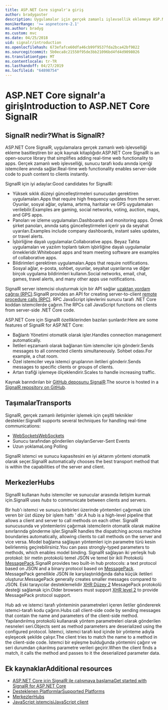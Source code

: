 ```yaml
---
title: ASP.NET Core signalr'a giriş
author: bradygaster
description: Uygulamalar için gerçek zamanlı işlevsellik eklemeye ASP.NET Core SignalR kitaplığı nasıl kolaylaştırdığını öğrenin.
monikerRange: '>= aspnetcore-2.1'
ms.author: bradyg
ms.custom: mvc
ms.date: 04/25/2018
uid: signalr/introduction
ms.openlocfilehash: 673efafce60dfa46cb99f9537fda2bca42bf9822
ms.sourcegitcommit: 5b0eca8c21550f95de3bb21096bd4fd4d9098026
ms.translationtype: MT
ms.contentlocale: tr-TR
ms.lasthandoff: 04/27/2019
ms.locfileid: "64898754"
---
```

# <a name="introduction-to-aspnet-core-signalr"></a><span data-ttu-id="dfbfa-103">ASP.NET Core signalr'a giriş</span><span class="sxs-lookup"><span data-stu-id="dfbfa-103">Introduction to ASP.NET Core SignalR</span></span>

## <a name="what-is-signalr"></a><span data-ttu-id="dfbfa-104">SignalR nedir?</span><span class="sxs-lookup"><span data-stu-id="dfbfa-104">What is SignalR?</span></span>

<span data-ttu-id="dfbfa-105">ASP.NET Core SignalR, uygulamalara gerçek zamanlı web işlevselliği ekleme basitleştiren bir açık kaynak kitaplığıdır.</span><span class="sxs-lookup"><span data-stu-id="dfbfa-105">ASP.NET Core SignalR is an open-source library that simplifies adding real-time web functionality to apps.</span></span> <span data-ttu-id="dfbfa-106">Gerçek zamanlı web işlevselliği, sunucu tarafı kodu anında içeriği istemcilere anında sağlar.</span><span class="sxs-lookup"><span data-stu-id="dfbfa-106">Real-time web functionality enables server-side code to push content to clients instantly.</span></span>

<span data-ttu-id="dfbfa-107">SignalR için iyi adaylar:</span><span class="sxs-lookup"><span data-stu-id="dfbfa-107">Good candidates for SignalR:</span></span>

* <span data-ttu-id="dfbfa-108">Yüksek sıklık düzeyi güncelleştirmeleri sunucudan gerektiren uygulamaları.</span><span class="sxs-lookup"><span data-stu-id="dfbfa-108">Apps that require high frequency updates from the server.</span></span> <span data-ttu-id="dfbfa-109">Oyunlar, sosyal ağlar, oylama, artırma, haritalar ve GPS uygulamaları verilebilir.</span><span class="sxs-lookup"><span data-stu-id="dfbfa-109">Examples are gaming, social networks, voting, auction, maps, and GPS apps.</span></span>
* <span data-ttu-id="dfbfa-110">Panoları ve izleme uygulamaları.</span><span class="sxs-lookup"><span data-stu-id="dfbfa-110">Dashboards and monitoring apps.</span></span> <span data-ttu-id="dfbfa-111">Örnek şirket panoları, anında satış güncelleştirmeleri içerir ya da seyahat uyarıları.</span><span class="sxs-lookup"><span data-stu-id="dfbfa-111">Examples include company dashboards, instant sales updates, or travel alerts.</span></span>
* <span data-ttu-id="dfbfa-112">İşbirliğine dayalı uygulamalar.</span><span class="sxs-lookup"><span data-stu-id="dfbfa-112">Collaborative apps.</span></span> <span data-ttu-id="dfbfa-113">Beyaz Tahta uygulamaları ve yazılım toplantı takım işbirliğine dayalı uygulamalar örnekleridir.</span><span class="sxs-lookup"><span data-stu-id="dfbfa-113">Whiteboard apps and team meeting software are examples of collaborative apps.</span></span>
* <span data-ttu-id="dfbfa-114">Bildirimleri gerektiren uygulamaları.</span><span class="sxs-lookup"><span data-stu-id="dfbfa-114">Apps that require notifications.</span></span> <span data-ttu-id="dfbfa-115">Sosyal ağlar, e-posta, sohbet, oyunlar, seyahat uyarılarına ve diğer birçok uygulama bildirimleri kullanın.</span><span class="sxs-lookup"><span data-stu-id="dfbfa-115">Social networks, email, chat, games, travel alerts, and many other apps use notifications.</span></span>

<span data-ttu-id="dfbfa-116">SignalR server istemcisi oluşturmak için bir API sağlar [uzaktan yordam çağrısı (RPC)](https://wikipedia.org/wiki/Remote_procedure_call).</span><span class="sxs-lookup"><span data-stu-id="dfbfa-116">SignalR provides an API for creating server-to-client [remote procedure calls (RPC)](https://wikipedia.org/wiki/Remote_procedure_call).</span></span> <span data-ttu-id="dfbfa-117">RPC JavaScript işlevlerini sunucu tarafı .NET Core koddan istemcilerde çağırın.</span><span class="sxs-lookup"><span data-stu-id="dfbfa-117">The RPCs call JavaScript functions on clients from server-side .NET Core code.</span></span>

<span data-ttu-id="dfbfa-118">ASP.NET Core için SignalR özelliklerinden bazıları şunlardır:</span><span class="sxs-lookup"><span data-stu-id="dfbfa-118">Here are some features of SignalR for ASP.NET Core:</span></span>

* <span data-ttu-id="dfbfa-119">Bağlantı Yönetimi otomatik olarak işler.</span><span class="sxs-lookup"><span data-stu-id="dfbfa-119">Handles connection management automatically.</span></span>
* <span data-ttu-id="dfbfa-120">İletileri eşzamanlı olarak bağlanan tüm istemciler için gönderir.</span><span class="sxs-lookup"><span data-stu-id="dfbfa-120">Sends messages to all connected clients simultaneously.</span></span> <span data-ttu-id="dfbfa-121">Sohbet odası.</span><span class="sxs-lookup"><span data-stu-id="dfbfa-121">For example, a chat room.</span></span>
* <span data-ttu-id="dfbfa-122">Özel istemciler veya istemci gruplarının iletileri gönderir.</span><span class="sxs-lookup"><span data-stu-id="dfbfa-122">Sends messages to specific clients or groups of clients.</span></span>
* <span data-ttu-id="dfbfa-123">Artan trafiği işlemeye ölçeklendirir.</span><span class="sxs-lookup"><span data-stu-id="dfbfa-123">Scales to handle increasing traffic.</span></span>

<span data-ttu-id="dfbfa-124">Kaynak barındırılan bir [GitHub deposunu SignalR](https://github.com/aspnet/AspNetCore/tree/master/src/SignalR).</span><span class="sxs-lookup"><span data-stu-id="dfbfa-124">The source is hosted in a [SignalR repository on GitHub](https://github.com/aspnet/AspNetCore/tree/master/src/SignalR).</span></span>

## <a name="transports"></a><span data-ttu-id="dfbfa-125">Taşımalar</span><span class="sxs-lookup"><span data-stu-id="dfbfa-125">Transports</span></span>

<span data-ttu-id="dfbfa-126">SignalR, gerçek zamanlı iletişimler işlemek için çeşitli teknikler destekler:</span><span class="sxs-lookup"><span data-stu-id="dfbfa-126">SignalR supports several techniques for handling real-time communications:</span></span>

* [<span data-ttu-id="dfbfa-127">WebSockets</span><span class="sxs-lookup"><span data-stu-id="dfbfa-127">WebSockets</span></span>](https://tools.ietf.org/html/rfc7118)
* <span data-ttu-id="dfbfa-128">Sunucu tarafından gönderilen olayları</span><span class="sxs-lookup"><span data-stu-id="dfbfa-128">Server-Sent Events</span></span>
* <span data-ttu-id="dfbfa-129">Uzun yoklama</span><span class="sxs-lookup"><span data-stu-id="dfbfa-129">Long Polling</span></span>

<span data-ttu-id="dfbfa-130">SignalR istemci ve sunucu kapasitesini en iyi aktarım yöntemi otomatik olarak seçer.</span><span class="sxs-lookup"><span data-stu-id="dfbfa-130">SignalR automatically chooses the best transport method that is within the capabilities of the server and client.</span></span>

## <a name="hubs"></a><span data-ttu-id="dfbfa-131">Merkezler</span><span class="sxs-lookup"><span data-stu-id="dfbfa-131">Hubs</span></span>

<span data-ttu-id="dfbfa-132">SignalR kullanan *hubs* istemciler ve sunucular arasında iletişim kurmak için.</span><span class="sxs-lookup"><span data-stu-id="dfbfa-132">SignalR uses *hubs* to communicate between clients and servers.</span></span>

<span data-ttu-id="dfbfa-133">Bir hub'ı istemci ve sunucu birbirleri üzerinde yöntemleri çağırmak izin veren bir üst düzey bir işlem hattı ' dir.</span><span class="sxs-lookup"><span data-stu-id="dfbfa-133">A hub is a high-level pipeline that allows a client and server to call methods on each other.</span></span> <span data-ttu-id="dfbfa-134">SignalR sunucusunda ve yöntemlerini çağırmak istemcilerin otomatik olarak makine sınırlarında gönderme işler.</span><span class="sxs-lookup"><span data-stu-id="dfbfa-134">SignalR handles the dispatching across machine boundaries automatically, allowing clients to call methods on the server and vice versa.</span></span> <span data-ttu-id="dfbfa-135">Model bağlama sağlayan yöntemleri için parametre türü kesin belirlenmiş geçirebilirsiniz.</span><span class="sxs-lookup"><span data-stu-id="dfbfa-135">You can pass strongly-typed parameters to methods, which enables model binding.</span></span> <span data-ttu-id="dfbfa-136">SignalR sağlayan iki yerleşik hub protokol: bir metin protokolü temel JSON ve temel bir ikili Protokolü [MessagePack](https://msgpack.org/).</span><span class="sxs-lookup"><span data-stu-id="dfbfa-136">SignalR provides two built-in hub protocols: a text protocol based on JSON and a binary protocol based on [MessagePack](https://msgpack.org/).</span></span>  <span data-ttu-id="dfbfa-137">MessagePack genellikle JSON ile karşılaştırıldığında daha küçük iletileri oluşturur.</span><span class="sxs-lookup"><span data-stu-id="dfbfa-137">MessagePack generally creates smaller messages compared to JSON.</span></span> <span data-ttu-id="dfbfa-138">Eski tarayıcılar desteklemelidir [XHR Düzey 2](https://caniuse.com/#feat=xhr2) MessagePack protokolü desteği sağlamak için.</span><span class="sxs-lookup"><span data-stu-id="dfbfa-138">Older browsers must support [XHR level 2](https://caniuse.com/#feat=xhr2) to provide MessagePack protocol support.</span></span>

<span data-ttu-id="dfbfa-139">Hub adı ve istemci tarafı yönteminin parametreleri içeren iletiler göndererek istemci-tarafı kodu çağırın.</span><span class="sxs-lookup"><span data-stu-id="dfbfa-139">Hubs call client-side code by sending messages that contain the name and parameters of the client-side method.</span></span> <span data-ttu-id="dfbfa-140">Yapılandırılmış protokolü kullanarak yöntem parametreleri olarak gönderilen nesneleri seri.</span><span class="sxs-lookup"><span data-stu-id="dfbfa-140">Objects sent as method parameters are deserialized using the configured protocol.</span></span> <span data-ttu-id="dfbfa-141">İstemci, istemci tarafı kod içinde bir yönteme adıyla eşleşecek şekilde çalışır.</span><span class="sxs-lookup"><span data-stu-id="dfbfa-141">The client tries to match the name to a method in the client-side code.</span></span> <span data-ttu-id="dfbfa-142">İstemci bir eşleşme bulduğunda yöntemini çağırır ve seri durumdan çıkarılmış parametre verileri geçirir.</span><span class="sxs-lookup"><span data-stu-id="dfbfa-142">When the client finds a match, it calls the method and passes to it the deserialized parameter data.</span></span>

## <a name="additional-resources"></a><span data-ttu-id="dfbfa-143">Ek kaynaklar</span><span class="sxs-lookup"><span data-stu-id="dfbfa-143">Additional resources</span></span>

* [<span data-ttu-id="dfbfa-144">ASP.NET Core için SignalR ile çalışmaya başlama</span><span class="sxs-lookup"><span data-stu-id="dfbfa-144">Get started with SignalR for ASP.NET Core</span></span>](xref:tutorials/signalr)
* [<span data-ttu-id="dfbfa-145">Desteklenen Platformlar</span><span class="sxs-lookup"><span data-stu-id="dfbfa-145">Supported Platforms</span></span>](xref:signalr/supported-platforms)
* [<span data-ttu-id="dfbfa-146">Merkezler</span><span class="sxs-lookup"><span data-stu-id="dfbfa-146">Hubs</span></span>](xref:signalr/hubs)
* [<span data-ttu-id="dfbfa-147">JavaScript istemcisi</span><span class="sxs-lookup"><span data-stu-id="dfbfa-147">JavaScript client</span></span>](xref:signalr/javascript-client)
